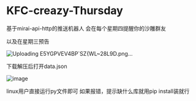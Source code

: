 # KFC-creazy-Thursday
基于mirai-api-http的推送机器人
会在每个星期四提醒你的沙雕群友

以及在星期三预告

![Uploading E5YGPVEV4BP`SZ{WL~28L9D.png…]()



下载解压后打开data.json

![image](https://user-images.githubusercontent.com/93362741/155682802-f60d6bdd-027b-42a1-9378-aa3b7a43ac2f.png)





linux用户直接运行py文件即可
如果报错，提示缺什么库就用pip install装就行


